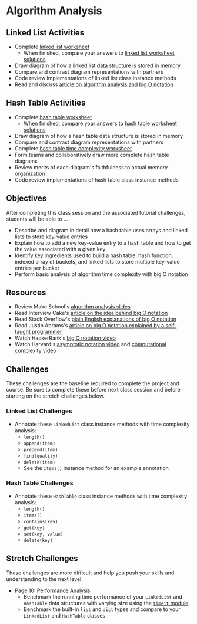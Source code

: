 # Algorithm Analysis

## Linked List Activities
- Complete [linked list worksheet]
    - When finished, compare your answers to [linked list worksheet solutions]
- Draw diagram of how a linked list data structure is stored in memory
- Compare and contrast diagram representations with partners
- Code review implementations of linked list class instance methods
- Read and discuss [article on algorithm analysis and big O notation][IC big O]

## Hash Table Activities
- Complete [hash table worksheet]
    - When finished, compare your answers to [hash table worksheet solutions]
- Draw diagram of how a hash table data structure is stored in memory
- Compare and contrast diagram representations with partners
- Complete [hash table time complexity worksheet]
- Form teams and collaboratively draw more complete hash table diagrams
- Review merits of each diagram's faithfulness to actual memory organization
- Code review implementations of hash table class instance methods

## Objectives
After completing this class session and the associated tutorial challenges, students will be able to ...
- Describe and diagram in detail how a hash table uses arrays and linked lists to store key-value entries
- Explain how to add a new key-value entry to a hash table and how to get the value associated with a given key
- Identify key ingredients used to build a hash table: hash function, indexed array of buckets, and linked lists to store multiple key-value entries per bucket
- Perform basic analysis of algorithm time complexity with big O notation

## Resources
- Review Make School's [algorithm analysis slides]
- Read Interview Cake's [article on the idea behind big O notation][IC big O]
- Read Stack Overflow's [plain English explanations of big O notation][SO big O]
- Read Justin Abrams's [article on big O notation explained by a self-taught programmer][JA big O]
- Watch HackerRank's [big O notation video]
- Watch Harvard's [asymptotic notation video] and [computational complexity video]

## Challenges
These challenges are the baseline required to complete the project and course.
Be sure to complete these before next class session and before starting on the stretch challenges below.

### Linked List Challenges
- Annotate these `LinkedList` class instance methods with time complexity analysis:
    - `length()`
    - `append(item)`
    - `prepend(item)`
    - `find(quality)`
    - `delete(item)`
    - See the `items()` instance method for an example annotation

### Hash Table Challenges
- Annotate these `HashTable` class instance methods with time complexity analysis:
    - `length()`
    - `items()`
    - `contains(key)`
    - `get(key)`
    - `set(key, value)`
    - `delete(key)`

## Stretch Challenges
These challenges are more difficult and help you push your skills and understanding to the next level.
- [Page 10: Performance Analysis]
    - Benchmark the running time performance of your `LinkedList` and `HashTable` data structures with varying size using the [`timeit` module]
    - Benchmark the built-in `list` and `dict` types and compare to your `LinkedList` and `HashTable` classes


[linked list worksheet]: https://make.sc/linked-list-worksheet
[linked list worksheet solutions]: https://make.sc/linked-list-worksheet-solutions
[hash table worksheet]: https://make.sc/hash-table-worksheet
[hash table worksheet solutions]: https://make.sc/hash-table-worksheet-solutions
[hash table time complexity worksheet]: https://make.sc/hash-table-time-complexity-worksheet
[algorithm analysis slides]: https://github.com/Make-School-Courses/CS-1.2-Intro-Data-Structures/blob/master/Slides/AlgorithmAnalysis.pdf
[big O notation video]: https://www.youtube.com/watch?v=v4cd1O4zkGw
[asymptotic notation video]: https://www.youtube.com/watch?v=iOq5kSKqeR4
[computational complexity video]: https://www.youtube.com/watch?v=IM9sHGlYV5A
[IC big O]: https://www.interviewcake.com/article/python/big-o-notation-time-and-space-complexity
[SO big O]: https://stackoverflow.com/questions/487258/what-is-a-plain-english-explanation-of-big-o-notation
[JA big O]: https://justin.abrah.ms/computer-science/big-o-notation-explained.html

[`time` module]: https://docs.python.org/3/library/time.html
[`timeit` module]: https://docs.python.org/3/library/timeit.html

[Page 10: Performance Analysis]: https://www.makeschool.com/academy/tutorial/tweet-generator-data-structures-probability-with-python/performance-analysis

[linked list source code]: https://github.com/Make-School-Courses/CS-1.2-Intro-Data-Structures/blob/master/Code/linkedlist.py
[hash table source code]: https://github.com/Make-School-Courses/CS-1.2-Intro-Data-Structures/blob/master/Code/hashtable.py
